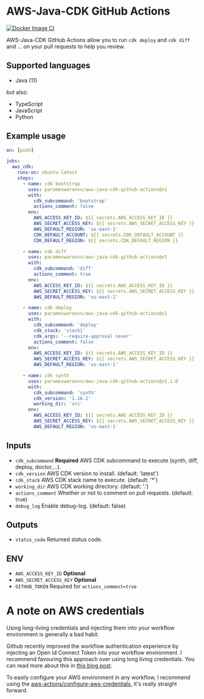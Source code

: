 
# AWS-Java-CDK GitHub Actions
[![Docker Image CI](https://github.com/roechi/aws-java-cdk-github-actions/actions/workflows/docker-image.yml/badge.svg)](https://github.com/roechi/aws-java-cdk-github-actions/actions/workflows/docker-image.yml)

AWS-Java-CDK GitHub Actions allow you to run `cdk deploy` and `cdk diff` and ... on your pull requests to help you review.

## Supported languages

- Java (11)

but also:
- TypeScript
- JavaScript
- Python


## Example usage

```yaml
on: [push]

jobs:
  aws_cdk:
    runs-on: ubuntu-latest
    steps:
      - name: cdk bootstrap
        uses: parameswaranvv/aws-java-cdk-github-actions@v1
        with:
          cdk_subcommand: 'bootstrap'
          actions_comment: false
        env:
          AWS_ACCESS_KEY_ID: ${{ secrets.AWS_ACCESS_KEY_ID }}
          AWS_SECRET_ACCESS_KEY: ${{ secrets.AWS_SECRET_ACCESS_KEY }}
          AWS_DEFAULT_REGION: 'us-east-1'
          CDK_DEFAULT_ACCOUNT: ${{ secrets.CDK_DEFAULT_ACCOUNT }}
          CDK_DEFAULT_REGION: ${{ secrets.CDK_DEFAULT_REGION }}

      - name: cdk diff
        uses: parameswaranvv/aws-java-cdk-github-actions@v1
        with:
          cdk_subcommand: 'diff'
          actions_comment: true
        env:
          AWS_ACCESS_KEY_ID: ${{ secrets.AWS_ACCESS_KEY_ID }}
          AWS_SECRET_ACCESS_KEY: ${{ secrets.AWS_SECRET_ACCESS_KEY }}
          AWS_DEFAULT_REGION: 'us-east-1'

      - name: cdk deploy
        uses: parameswaranvv/aws-java-cdk-github-actions@v1
        with:
          cdk_subcommand: 'deploy'
          cdk_stack: 'stack1'
          cdk_args: '--require-approval never'
          actions_comment: false
        env:
          AWS_ACCESS_KEY_ID: ${{ secrets.AWS_ACCESS_KEY_ID }}
          AWS_SECRET_ACCESS_KEY: ${{ secrets.AWS_SECRET_ACCESS_KEY }}
          AWS_DEFAULT_REGION: 'us-east-1'

      - name: cdk synth
        uses: parameswaranvv/aws-java-cdk-github-actions@v1.1.0
        with:
          cdk_subcommand: 'synth'
          cdk_version: '1.16.2'
          working_dir: 'src'
        env:
          AWS_ACCESS_KEY_ID: ${{ secrets.AWS_ACCESS_KEY_ID }}
          AWS_SECRET_ACCESS_KEY: ${{ secrets.AWS_SECRET_ACCESS_KEY }}
          AWS_DEFAULT_REGION: 'us-east-1'
```

## Inputs

- `cdk_subcommand` **Required** AWS CDK subcommand to execute (synth, diff, deploy, doctor,...).
- `cdk_version` AWS CDK version to install. (default: 'latest')
- `cdk_stack` AWS CDK stack name to execute. (default: '*')
- `working_dir` AWS CDK working directory. (default: '.')
- `actions_comment` Whether or not to comment on pull requests. (default: true)
- `debug_log` Enable debug-log. (default: false)

## Outputs

- `status_code` Returned status code.

## ENV

- `AWS_ACCESS_KEY_ID` **Optional**
- `AWS_SECRET_ACCESS_KEY` **Optional**
- `GITHUB_TOKEN` Required for `actions_comment=true`

# A note on AWS credentials
Using long-living credentials and injecting them into your workflow environment is generally a bad habit. 

Github recently improved the workflow authentication experience by injecting an Open Id Connect Token into your workflow environment. I recommend favouring this approach over using long living credentials. You can read more about this in [this blog post](https://github.blog/changelog/2021-10-27-github-actions-secure-cloud-deployments-with-openid-connect/). 

To easily configure your AWS environment in any workflow, I recommend using the [aws-actions/configure-aws-credentials](https://github.com/aws-actions/configure-aws-credentials), it's really straight forward.
